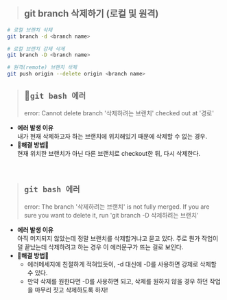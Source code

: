 > ## git branch 삭제하기 (로컬 및 원격)
```bash
# 로컬 브랜치 삭제
git branch -d <branch name>

# 로컬 브랜치 강제 삭제
git branch -D <branch name>

# 원격(remote) 브랜치 삭제
git push origin --delete origin <branch name>
```

> ## 🍔`git bash 에러`
> error: Cannot delete branch '삭제하려는 브랜치' checked out at '경로'
- **에러 발생 이유**
<br>내가 현재 삭제하고자 하는 브랜치에 위치해있기 때문에 삭제할 수 없는 경우.
- **🍔해결 방법🍟**
<br>현재 위치한 브랜치가 아닌 다른 브랜치로 checkout한 뒤, 다시 삭제한다.

<br>

> ## `git bash 에러`
> error: The branch '삭제하려는 브랜치' is not fully merged. If you are sure you want to delete it, run 'git branch -D 삭제하려는 브랜치'
- **에러 발생 이유**
<br>아직 머지되지 않았는데 정말 브랜치를 삭제할거냐고 묻고 있다. 주로 뭔가 작업이 덜 끝났는데 삭제하려고 하는 경우 이 에러문구가 뜨는 걸로 보인다.
- **🍔해결 방법🍟**
  - 에러메세지에 친절하게 적혀있듯이, -d 대신에 -D를 사용하면 강제로 삭제할 수 있다.
  - 만약 삭제를 원한다면 -D를 사용하면 되고, 삭제를 원하지 않을 경우 하던 작업을 마무리 짓고 삭제하도록 하자!